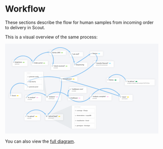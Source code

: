 # Workflow

These sections describe the flow for human samples from incoming order to delivery in Scout.

This is a visual overview of the same process:

![Workflow Overview](../images/workflow-overview.png)

You can also view the [full diagram][kingfisher].

[kingfisher]: https://kingfisher.link/maps/O6HYN0G4O

